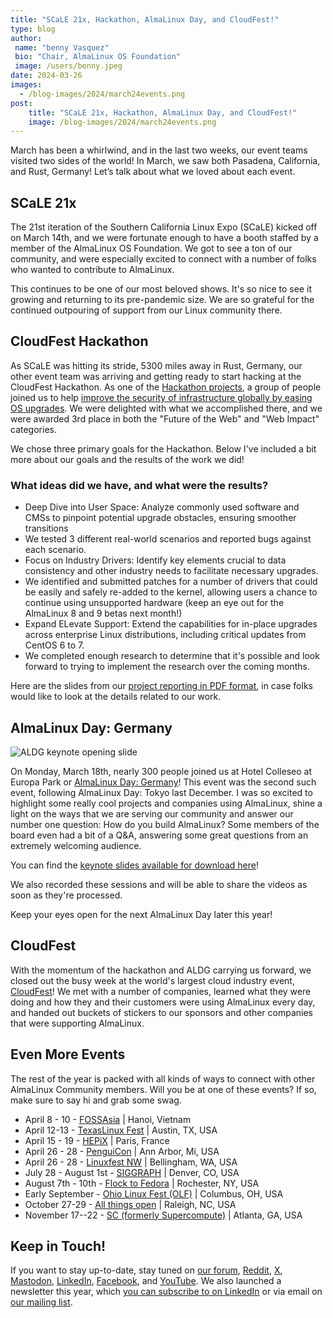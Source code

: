 ```yaml
---
title: "SCaLE 21x, Hackathon, AlmaLinux Day, and CloudFest!"
type: blog
author: 
 name: "benny Vasquez"
 bio: "Chair, AlmaLinux OS Foundation"
 image: /users/benny.jpeg
date: 2024-03-26
images:
  - /blog-images/2024/march24events.png
post: 
    title: "SCaLE 21x, Hackathon, AlmaLinux Day, and CloudFest!"
    image: /blog-images/2024/march24events.png
---
```



March has been a whirlwind, and in the last two weeks, our event teams visited two sides of the world! In March, we saw both Pasadena, California, and Rust, Germany! Let’s talk about what we loved about each event.

## SCaLE 21x

The 21st iteration of the Southern California Linux Expo (SCaLE) kicked off on March 14th, and we were fortunate enough to have a booth staffed by a member of the AlmaLinux OS Foundation. We got to see a ton of our community, and were especially excited to connect with a number of folks who wanted to contribute to AlmaLinux.

This continues to be one of our most beloved shows. It's so nice to see it growing and returning to its pre-pandemic size. We are so grateful for the continued outpouring of support from our Linux community there.

## CloudFest Hackathon

As SCaLE was hitting its stride, 5300 miles away in Rust, Germany, our other event team was arriving and getting ready to start hacking at the CloudFest Hackathon. As one of the [Hackathon projects](https://hackathon.cloudfest.com/agenda/), a group of people joined us to help [improve the security of infrastructure globally by easing OS upgrades](https://hackathon.cloudfest.com/project/securing-more-infrastructure-by-easing-os-upgrades/). We were delighted with what we accomplished there, and we were awarded 3rd place in both the "Future of the Web" and "Web Impact" categories.

We chose three primary goals for the Hackathon. Below I've included a bit more about our goals and the results of the work we did!

### What ideas did we have, and what were the results?

-   Deep Dive into User Space: Analyze commonly used software and CMSs to pinpoint potential upgrade obstacles, ensuring smoother transitions
   -   We tested 3 different real-world scenarios and reported bugs against each scenario.
-   Focus on Industry Drivers: Identify key elements crucial to data consistency and other industry needs to facilitate necessary upgrades.
   -   We identified and submitted patches for a number of drivers that could be easily and safely re-added to the kernel, allowing users a chance to continue using unsupported hardware (keep an eye out for the AlmaLinux 8 and 9 betas next month!)
-   Expand ELevate Support: Extend the capabilities for in-place upgrades across enterprise Linux distributions, including critical updates from CentOS 6 to 7.
   -   We completed enough research to determine that it's possible and look forward to trying to implement the research over the coming months.

Here are the slides from our [project reporting in PDF format](/files/2024/EasingOSUpgrades-cfhack-2024.pdf), in case folks would like to look at the details related to our work.

## AlmaLinux Day: Germany

![ALDG keynote opening slide](/blog-images/2024/aldg-keynote.png)

On Monday, March 18th, nearly 300 people joined us at Hotel Colleseo at Europa Park or [AlmaLinux Day: Germany](https://almalinux.org/almalinux-day-germany-2024/)! This event was the second such event, following AlmaLinux Day: Tokyo last December. I was so excited to highlight some really cool projects and companies using AlmaLinux, shine a light on the ways that we are serving our community and answer our number one question: How do you build AlmaLinux? Some members of the board even had a bit of a Q&A, answering some great questions from an extremely welcoming audience.

You can find the [keynote slides available for download here](/files/2024/aldg_2024_keynote.pdf)!

We also recorded these sessions and will be able to share the videos as soon as they're processed.

Keep your eyes open for the next AlmaLinux Day later this year!

## CloudFest

With the momentum of the hackathon and ALDG carrying us forward, we closed out the busy week at the world's largest cloud industry event, [CloudFest](https://www.cloudfest.com/)! We met with a number of companies, learned what they were doing and how they and their customers were using AlmaLinux every day, and handed out buckets of stickers to our sponsors and other companies that were supporting AlmaLinux.

## Even More Events

The rest of the year is packed with all kinds of ways to connect with other AlmaLinux Community members. Will you be at one of these events? If so, make sure to say hi and grab some swag.

-   April 8 - 10 - [FOSSAsia](https://fossasia.org/) | Hanoi, Vietnam
-   April 12-13 - [TexasLinux Fest](http://texaslinuxfest.org/) | Austin, TX, USA
-   April 15 - 19 - [HEPiX](https://www.hepix.org/) | Paris, France
-   April 26 - 28 - [PenguiCon](https://2024.penguicon.org/) | Ann Arbor, Mi, USA
-   April 26 - 28 - [Linuxfest NW](https://linuxfestnorthwest.org/) | Bellingham, WA, USA
-   July 28 - August 1st - [SIGGRAPH](https://s2024.siggraph.org/exhibit-at-siggraph/) | Denver, CO, USA
-   August 7th - 10th - [Flock to Fedora](https://flocktofedora.org/) | Rochester, NY, USA
-   Early September - [Ohio Linux Fest (OLF)](http://olfconference.org/) | Columbus, OH, USA
-   October 27-29 - [All things open](http://allthingsopen.org/) | Raleigh, NC, USA
-   November 17--22 - [SC (formerly Supercompute)](https://sc24.supercomputing.org/) | Atlanta, GA, USA

## Keep in Touch!

If you want to stay up-to-date, stay tuned on [our forum](https://almalinux.discourse.group/), [Reddit](https://www.reddit.com/r/AlmaLinux/), [X](https://twitter.com/AlmaLinux), [Mastodon](https://fosstodon.org/@almalinux/), [LinkedIn](https://www.linkedin.com/company/80320905/), [Facebook](https://www.facebook.com/AlmaLinux), and [YouTube](https://www.youtube.com/channel/UCt9lpkqUPp1FUEi9uqVlPQA). We also launched a newsletter this year, which [you can subscribe to on LinkedIn](https://www.linkedin.com/newsletters/almalinux-news-7123058222835376128/) or via email on [our mailing list](https://lists.almalinux.org/postorius/lists/newsletters.lists.almalinux.org/).